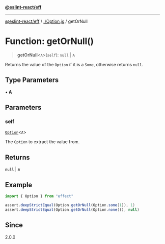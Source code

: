 [**@eslint-react/eff**](../../README.md)

***

[@eslint-react/eff](../../README.md) / [./Option.js](../README.md) / getOrNull

# Function: getOrNull()

> **getOrNull**\<`A`\>(`self`): `null` \| `A`

Returns the value of the `Option` if it is a `Some`, otherwise returns `null`.

## Type Parameters

• **A**

## Parameters

### self

[`Option`](../type-aliases/Option.md)\<`A`\>

The `Option` to extract the value from.

## Returns

`null` \| `A`

## Example

```ts
import { Option } from "effect"

assert.deepStrictEqual(Option.getOrNull(Option.some(1)), 1)
assert.deepStrictEqual(Option.getOrNull(Option.none()), null)
```

## Since

2.0.0
